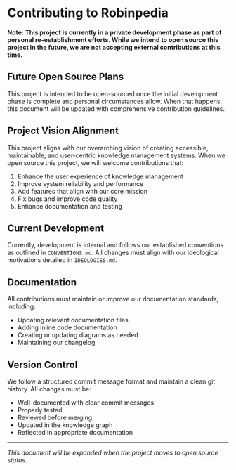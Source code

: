 # Contributing to Robinpedia

**Note: This project is currently in a private development phase as part of personal re-establishment efforts. While we intend to open source this project in the future, we are not accepting external contributions at this time.**

## Future Open Source Plans

This project is intended to be open-sourced once the initial development phase is complete and personal circumstances allow. When that happens, this document will be updated with comprehensive contribution guidelines.

## Project Vision Alignment

This project aligns with our overarching vision of creating accessible, maintainable, and user-centric knowledge management systems. When we open source this project, we will welcome contributions that:

1. Enhance the user experience of knowledge management
2. Improve system reliability and performance
3. Add features that align with our core mission
4. Fix bugs and improve code quality
5. Enhance documentation and testing

## Current Development

Currently, development is internal and follows our established conventions as outlined in `CONVENTIONS.md`. All changes must align with our ideological motivations detailed in `IDEOLOGIES.md`.

## Documentation

All contributions must maintain or improve our documentation standards, including:
- Updating relevant documentation files
- Adding inline code documentation
- Creating or updating diagrams as needed
- Maintaining our changelog

## Version Control

We follow a structured commit message format and maintain a clean git history. All changes must be:
- Well-documented with clear commit messages
- Properly tested
- Reviewed before merging
- Updated in the knowledge graph
- Reflected in appropriate documentation

---
*This document will be expanded when the project moves to open source status.*

